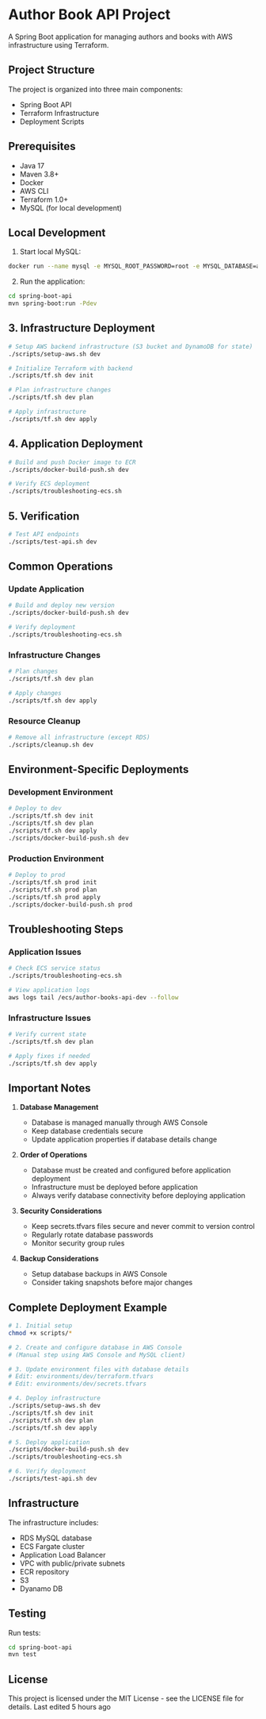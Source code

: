 # Author Book API Project

A Spring Boot application for managing authors and books with AWS infrastructure using Terraform.

## Project Structure

The project is organized into three main components:
- Spring Boot API
- Terraform Infrastructure
- Deployment Scripts

## Prerequisites

- Java 17
- Maven 3.8+
- Docker
- AWS CLI
- Terraform 1.0+
- MySQL (for local development)

## Local Development

1. Start local MySQL:
```bash
docker run --name mysql -e MYSQL_ROOT_PASSWORD=root -e MYSQL_DATABASE=authordb -p 3306:3306 -d mysql:8
```

2. Run the application:
```bash
cd spring-boot-api
mvn spring-boot:run -Pdev
```

## 3. Infrastructure Deployment

```bash
# Setup AWS backend infrastructure (S3 bucket and DynamoDB for state)
./scripts/setup-aws.sh dev

# Initialize Terraform with backend
./scripts/tf.sh dev init

# Plan infrastructure changes
./scripts/tf.sh dev plan

# Apply infrastructure
./scripts/tf.sh dev apply
```

## 4. Application Deployment
```bash
# Build and push Docker image to ECR
./scripts/docker-build-push.sh dev

# Verify ECS deployment
./scripts/troubleshooting-ecs.sh
```

## 5. Verification
```bash
# Test API endpoints
./scripts/test-api.sh dev
```

## Common Operations

### Update Application
```bash
# Build and deploy new version
./scripts/docker-build-push.sh dev

# Verify deployment
./scripts/troubleshooting-ecs.sh
```

### Infrastructure Changes
```bash
# Plan changes
./scripts/tf.sh dev plan

# Apply changes
./scripts/tf.sh dev apply
```

### Resource Cleanup
```bash
# Remove all infrastructure (except RDS)
./scripts/cleanup.sh dev
```

## Environment-Specific Deployments

### Development Environment
```bash
# Deploy to dev
./scripts/tf.sh dev init
./scripts/tf.sh dev plan
./scripts/tf.sh dev apply
./scripts/docker-build-push.sh dev
```

### Production Environment
```bash
# Deploy to prod
./scripts/tf.sh prod init
./scripts/tf.sh prod plan
./scripts/tf.sh prod apply
./scripts/docker-build-push.sh prod
```

## Troubleshooting Steps

### Application Issues
```bash
# Check ECS service status
./scripts/troubleshooting-ecs.sh

# View application logs
aws logs tail /ecs/author-books-api-dev --follow
```

### Infrastructure Issues
```bash
# Verify current state
./scripts/tf.sh dev plan

# Apply fixes if needed
./scripts/tf.sh dev apply
```
## Important Notes

1. **Database Management**
   - Database is managed manually through AWS Console
   - Keep database credentials secure
   - Update application properties if database details change

2. **Order of Operations**
   - Database must be created and configured before application deployment
   - Infrastructure must be deployed before application
   - Always verify database connectivity before deploying application

3. **Security Considerations**
   - Keep secrets.tfvars files secure and never commit to version control
   - Regularly rotate database passwords
   - Monitor security group rules

4. **Backup Considerations**
   - Setup database backups in AWS Console
   - Consider taking snapshots before major changes

## Complete Deployment Example
```bash
# 1. Initial setup
chmod +x scripts/*

# 2. Create and configure database in AWS Console
# (Manual step using AWS Console and MySQL client)

# 3. Update environment files with database details
# Edit: environments/dev/terraform.tfvars
# Edit: environments/dev/secrets.tfvars

# 4. Deploy infrastructure
./scripts/setup-aws.sh dev
./scripts/tf.sh dev init
./scripts/tf.sh dev plan
./scripts/tf.sh dev apply

# 5. Deploy application
./scripts/docker-build-push.sh dev
./scripts/troubleshooting-ecs.sh

# 6. Verify deployment
./scripts/test-api.sh dev
```

## Infrastructure

The infrastructure includes:
- RDS MySQL database
- ECS Fargate cluster
- Application Load Balancer
- VPC with public/private subnets
- ECR repository
- S3
- Dyanamo DB

## Testing

Run tests:
```bash
cd spring-boot-api
mvn test
```

## License

This project is licensed under the MIT License - see the LICENSE file for details.
Last edited 5 hours ago
